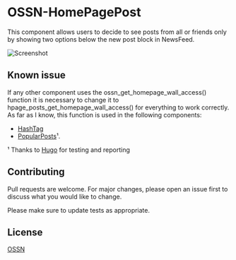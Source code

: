 # OSSN-HomePagePost

This component allows users to decide to see posts from all or friends only by showing two options below the new post block in NewsFeed. 

![Screenshot](https://www.rafaelamorim.com.br/temp/homepageposts.png)

## Known issue

If any other component uses the ossn_get_homepage_wall_access() function it is necessary to change it to hpage_posts_get_homepage_wall_access() for everything to work correctly. As far as I know, this function is used in the following components:

- [HashTag](https://www.openteknik.com/product/view/2355/hash-tags>)
- [PopularPosts](https://www.openteknik.com/product/view/4869/popularposts)¹. 

¹ Thanks to [Hugo](https://www.opensource-socialnetwork.org/u/Erassus) for testing and reporting

## Contributing
Pull requests are welcome. For major changes, please open an issue first to discuss what you would like to change.

Please make sure to update tests as appropriate.

## License
[OSSN](http://www.opensource-socialnetwork.org/licence)

